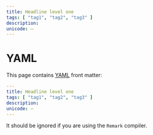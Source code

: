 ```yaml
---
title: Headline level one
tags: [ "tag1", "tag2", "tag3" ]
description:
unicode: —
---
```


# YAML

This page contains [YAML](http://yaml.org) front matter:

```yaml
---
title: Headline level one
tags: [ "tag1", "tag2", "tag3" ]
description:
unicode: —
---
```

It should be ignored if you are using the `Remark` compiler.
